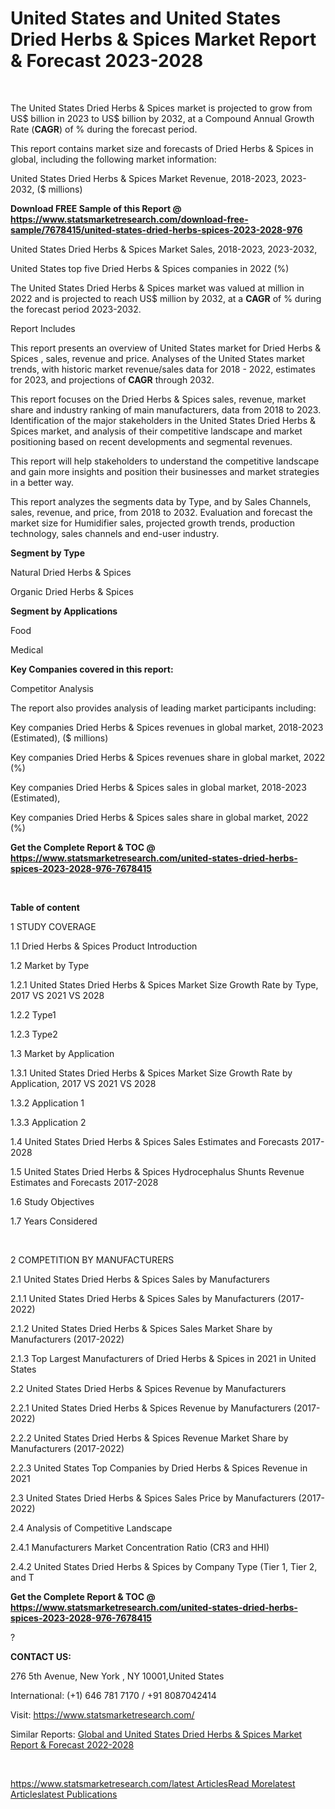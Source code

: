 <h1>United States and United States Dried Herbs & Spices Market Report & Forecast 2023-2028</h1><br/><p>The United States Dried Herbs & Spices market is projected to grow from US$ billion in 2023 to US$ billion by 2032, at a Compound Annual Growth Rate (<strong>CAGR</strong>) of % during the forecast period.</p>
 
 
 
 <p>This report contains market size and forecasts of Dried Herbs & Spices in global, including the following market information:</p>
 
 
 
 <p>United States Dried Herbs & Spices Market Revenue, 2018-2023, 2023-2032, ($ millions)</p>
 
 
 
 <p><strong>Download FREE Sample of this Report @ <a href="https://www.statsmarketresearch.com/download-free-sample/7678415/united-states-dried-herbs-spices-2023-2028-976">https://www.statsmarketresearch.com/download-free-sample/7678415/united-states-dried-herbs-spices-2023-2028-976</a></strong></p>
 
 
 
 <p>United States Dried Herbs & Spices Market Sales, 2018-2023, 2023-2032,</p>
 
 
 
 <p>United States top five Dried Herbs & Spices companies in 2022 (%)</p>
 
 
 
 <p>The United States Dried Herbs & Spices market was valued at million in 2022 and is projected to reach US$ million by 2032, at a <strong>CAGR</strong> of % during the forecast period 2023-2032.</p>
 
 
 
 <p>Report Includes</p>
 
 
 
 <p>This report presents an overview of United States market for Dried Herbs & Spices , sales, revenue and price. Analyses of the United States market trends, with historic market revenue/sales data for 2018 - 2022, estimates for 2023, and projections of <strong>CAGR</strong> through 2032.</p>
 
 
 
 <p>This report focuses on the Dried Herbs & Spices sales, revenue, market share and industry ranking of main manufacturers, data from 2018 to 2023. Identification of the major stakeholders in the United States Dried Herbs & Spices market, and analysis of their competitive landscape and market positioning based on recent developments and segmental revenues.</p>
 
 
 
 <p>This report will help stakeholders to understand the competitive landscape and gain more insights and position their businesses and market strategies in a better way.</p>
 
 
 
 <p>This report analyzes the segments data by Type, and by Sales Channels, sales, revenue, and price, from 2018 to 2032. Evaluation and forecast the market size for Humidifier sales, projected growth trends, production technology, sales channels and end-user industry.</p>
 
 
 
 <p><strong>Segment by Type</strong></p>
 
 
 
 <p>Natural Dried Herbs & Spices</p>
 
 
 
 <p>Organic Dried Herbs & Spices</p>
 
 
 
 <p><strong>Segment <strong><strong>by Applications</strong></strong></strong></p>
 
 
 
 <p>Food</p>
 
 
 
 <p>Medical</p>
 
 
 
 <p><strong>Key Companies covered in this report:</strong></p>
 
 
 
 <p>Competitor Analysis</p>
 
 
 
 <p>The report also provides analysis of leading market participants including:</p>
 
 
 
 <p>Key companies Dried Herbs & Spices revenues in global market, 2018-2023 (Estimated), ($ millions)</p>
 
 
 
 <p>Key companies Dried Herbs & Spices revenues share in global market, 2022 (%)</p>
 
 
 
 <p>Key companies Dried Herbs & Spices sales in global market, 2018-2023 (Estimated),</p>
 
 
 
 <p>Key companies Dried Herbs & Spices sales share in global market, 2022 (%)</p>
 
 
 
 <div><b>Get the Complete Report & TOC @ <a href="https://www.statsmarketresearch.com/united-states-dried-herbs-spices-2023-2028-976-7678415">https://www.statsmarketresearch.com/united-states-dried-herbs-spices-2023-2028-976-7678415</a></b></div>
 
 
 
 <p><br />
 
 <b>Table of content</b></p>
 
 
 
 <p>1 STUDY COVERAGE<br />
 
 1.1 Dried Herbs & Spices Product Introduction<br />
 
 1.2 Market by Type<br />
 
 1.2.1 United States Dried Herbs & Spices Market Size Growth Rate by Type, 2017 VS 2021 VS 2028<br />
 
 1.2.2 Type1<br />
 
 1.2.3 Type2<br />
 
 1.3 Market by Application<br />
 
 1.3.1 United States Dried Herbs & Spices Market Size Growth Rate by Application, 2017 VS 2021 VS 2028<br />
 
 1.3.2 Application 1<br />
 
 1.3.3 Application 2<br />
 
 1.4 United States Dried Herbs & Spices Sales Estimates and Forecasts 2017-2028<br />
 
 1.5 United States Dried Herbs & Spices Hydrocephalus Shunts Revenue Estimates and Forecasts 2017-2028<br />
 
 1.6 Study Objectives<br />
 
 1.7 Years Considered<br />
 
 <br />
 
 2 COMPETITION BY MANUFACTURERS<br />
 
 2.1 United States Dried Herbs & Spices Sales by Manufacturers<br />
 
 2.1.1 United States Dried Herbs & Spices Sales by Manufacturers (2017-2022)<br />
 
 2.1.2 United States Dried Herbs & Spices Sales Market Share by Manufacturers (2017-2022)<br />
 
 2.1.3 Top Largest Manufacturers of Dried Herbs & Spices in 2021 in United States<br />
 
 2.2 United States Dried Herbs & Spices Revenue by Manufacturers<br />
 
 2.2.1 United States Dried Herbs & Spices Revenue by Manufacturers (2017-2022)<br />
 
 2.2.2 United States Dried Herbs & Spices Revenue Market Share by Manufacturers (2017-2022)<br />
 
 2.2.3 United States Top Companies by Dried Herbs & Spices Revenue in 2021<br />
 
 2.3 United States Dried Herbs & Spices Sales Price by Manufacturers (2017-2022)<br />
 
 2.4 Analysis of Competitive Landscape<br />
 
 2.4.1 Manufacturers Market Concentration Ratio (CR3 and HHI)<br />
 
 2.4.2 United States Dried Herbs & Spices by Company Type (Tier 1, Tier 2, and T</p>
 
 
 
 <div><b>Get the Complete Report & TOC @ <a href="https://www.statsmarketresearch.com/united-states-dried-herbs-spices-2023-2028-976-7678415">https://www.statsmarketresearch.com/united-states-dried-herbs-spices-2023-2028-976-7678415</a></b></div>
 
 
 
 <p>? </p>
 
 
 
 <p><b>CONTACT US:</b><br />
 
 276 5th Avenue, New York , NY 10001,United States<br />
 
 International: (+1) 646 781 7170 / +91 8087042414<br />
 
 Visit: <a href="https://www.statsmarketresearch.com/">https://www.statsmarketresearch.com/</a><br />
 
 Similar Reports: <a href="https://www.statsmarketresearch.com/united-states-dried-herbs-spices-2023-2028-976-7678415">Global and United States Dried Herbs & Spices Market Report & Forecast 2022-2028</a><br />
 
 <br />
 
 <a href="https://gyeongbokgung.com">https://www.statsmarketresearch.com/</a><a href="https://hallyeomaritime.com">latest Articles</a><a href="https://jingwansa.com">Read More</a><a href="https://nguoiviet.jp/">latest Articles</a><a href="https://www.intelmarketresearch.com/">latest Publications</a></p>